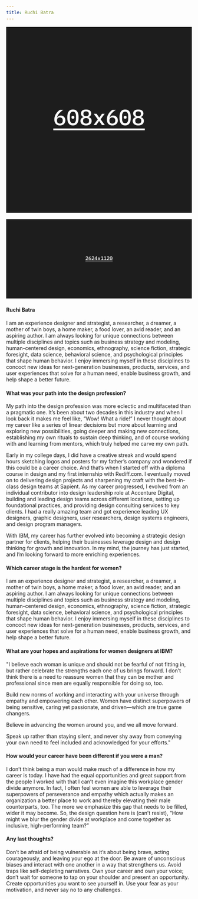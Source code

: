 ```yaml
---
title: Ruchi Batra
---
```


<grid classname="background-bleed">
<column lg="16">

<art-direction>

![Ruchi Batra card image](608x608.jpg)

![Ruchi Batra hero image](2624x1120.jpg)

</art-direction>

</column>
</grid>

<grid background="gray-10">
<column md="2" lg="4">

#### Ruchi Batra

</column>

<column md="5" lg="8">

<p size="lg">I am an experience designer and strategist, a researcher, a dreamer, a mother of twin boys, a home maker, a food lover, an avid reader, and an aspiring author. I am always looking for unique connections between multiple disciplines and topics such as business strategy and modeling, human-centered design, economics, ethnography, science fiction, strategic foresight, data science, behavioral science, and psychological principles that shape human behavior. I enjoy immersing myself in these disciplines to concoct new ideas for next-generation businesses, products, services, and user experiences that solve for a human need, enable business growth, and help shape a better future. </p>

</column>
</grid>

<grid background="gray-10">
<column md="2" lg="4">

#### What was your path into the design profession?

</column>

<column md="5" lg="8">

<p size="lg">My path into the design profession was more eclectic and multifaceted than a pragmatic one. It’s been about two decades in this industry and when I look back it makes me feel like, “Wow! What a ride!” I never thought about my career like a series of linear decisions but more about learning and exploring new possibilities, going deeper and making new connections, establishing my own rituals to sustain deep thinking, and of course working with and learning from mentors, which truly helped me carve my own path.</p>

<p size="lg">Early in my college days, I did have a creative streak and would spend hours sketching logos and posters for my father’s company and wondered if this could be a career choice. And that’s when I started off with a diploma course in design and my first internship with Rediff.com. I eventually moved on to delivering design projects and sharpening my craft with the best-in-class design teams at Sapient. As my career progressed, I evolved from an individual contributor into design leadership role at Accenture Digital, building and leading design teams across different locations, setting up foundational practices, and providing design consulting services to key clients. I had a really amazing team and got experience leading UX designers, graphic designers, user researchers, design systems engineers, and design program managers.</p>

<p size="lg">With IBM, my career has further evolved into becoming a strategic design partner for clients, helping their businesses leverage design and design thinking for growth and innovation. In my mind, the journey has just started, and I’m looking forward to more enriching experiences.</p>

</column>
</grid>

<grid background="gray-10">
<column md="2" lg="4">

#### Which career stage is the hardest for women?

</column>

<column md="5" lg="8">

<p size="lg">I am an experience designer and strategist, a researcher, a dreamer, a mother of twin boys, a home maker, a food lover, an avid reader, and an aspiring author. I am always looking for unique connections between multiple disciplines and topics such as business strategy and modeling, human-centered design, economics, ethnography, science fiction, strategic foresight, data science, behavioral science, and psychological principles that shape human behavior. I enjoy immersing myself in these disciplines to concoct new ideas for next-generation businesses, products, services, and user experiences that solve for a human need, enable business growth, and help shape a better future. </p>

</column>
</grid>

<grid background="gray-10">
<column md="2" lg="4">

#### What are your hopes and aspirations for women designers at IBM?

</column>

<column md="5" lg="8">

<p size="lg">"I believe each woman is unique and should not be fearful of not fitting in, but rather celebrate the strengths each one of us brings forward.  I don’t think there is a need to reassure women that they can be mother and professional since men are equally responsible for doing so, too.

<p size="lg">Build new norms of working and interacting with your universe through empathy and empowering each other. Women have distinct superpowers of being sensitive, caring yet passionate, and driven—which are true game changers.</p>

<p size="lg">Believe in advancing the women around you, and we all move forward.</p>

<p size="lg">Speak up rather than staying silent, and never shy away from conveying your own need to feel included and acknowledged for your efforts."</p>

</column>
</grid>

<grid background="gray-10">
<column md="2" lg="4">

#### How would your career have been different if you were a man?

</column>

<column md="5" lg="8">

<p size="lg">I don’t think being a man would make much of a difference in how my career is today. I have had the equal opportunities and great support from the people I worked with that I can’t even imagine this workplace gender divide anymore. In fact, I often feel women are able to leverage their superpowers of perseverance and empathy which actually makes an organization a better place to work and thereby elevating their male counterparts, too. The more we emphasize this gap that needs to be filled, wider it may become. So, the design question here is (can’t resist), “How might we blur the gender divide at workplace and come together as inclusive, high-performing team?”</p>

</column>
</grid>

<grid background="gray-10">
<column md="2" lg="4">

#### Any last thoughts?

</column>

<column md="5" lg="8">

<p size="lg">Don’t be afraid of being vulnerable as it’s about being brave, acting courageously, and leaving your ego at the door. Be aware of unconscious biases and interact with one another in a way that strengthens us. Avoid traps like self-depleting narratives. Own your career and own your voice; don’t wait for someone to tap on your shoulder and present an opportunity. Create opportunities you want to see yourself in. Use your fear as your motivation, and never say no to any challenges.</p>

</column>
</grid>
